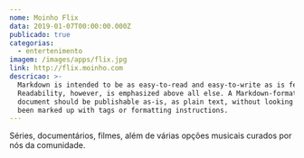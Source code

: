 ```yaml
---
nome: Moinho Flix
data: 2019-01-07T00:00:00.000Z
publicado: true
categorias:
  - entertenimento
imagem: /images/apps/flix.jpg
link: http://flix.moinho.com
descricao: >-
  Markdown is intended to be as easy-to-read and easy-to-write as is feasible.
  Readability, however, is emphasized above all else. A Markdown-formatted
  document should be publishable as-is, as plain text, without looking like it's
  been marked up with tags or formatting instructions.
---
```


Séries, documentários, filmes, além de várias opções musicais curados por nós da comunidade.

